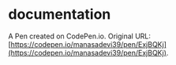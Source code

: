 # documentation

A Pen created on CodePen.io. Original URL: [https://codepen.io/manasadevi39/pen/ExjBQKj](https://codepen.io/manasadevi39/pen/ExjBQKj).


